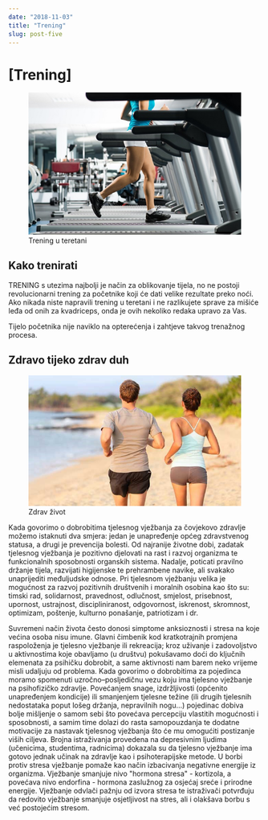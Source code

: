 ```yaml
---
date: "2018-11-03"
title: "Trening"
slug: post-five
---
```


<!-- markdownlint-disable MD033 -->

# [Trening]

<figure class="figure">
    <img src="./images/trening.jpg" alt="Title"/>
    <figcaption class="figure__caption">Trening u teretani</figcaption>
</figure>

## Kako trenirati

TRENING s utezima najbolji je način za oblikovanje tijela, no ne postoji revolucionarni trening za početnike koji će dati velike rezultate preko noći. Ako nikada niste napravili trening u teretani i ne razlikujete sprave za mišiće leđa od onih za kvadriceps, onda je ovih nekoliko redaka upravo za Vas.

Tijelo početnika nije naviklo na opterećenja i zahtjeve takvog trenažnog procesa.

## Zdravo tijeko zdrav duh

<figure class="figure">
    <img src="./images/zdravZivot.jpg" alt="Title"/>
    <figcaption class="figure__caption">Zdrav život</figcaption>
</figure>

Kada govorimo o dobrobitima tjelesnog vježbanja za čovjekovo zdravlje možemo istaknuti dva smjera: jedan je unapređenje općeg zdravstvenog statusa, a drugi je prevencija bolesti. Od najranije životne dobi, zadatak tjelesnog vježbanja je pozitivno djelovati na rast i razvoj organizma te funkcionalnih sposobnosti organskih sistema. Nadalje, poticati pravilno držanje tijela, razvijati higijenske te prehrambene navike, ali svakako unaprijediti međuljudske odnose. Pri tjelesnom vježbanju velika je mogućnost za razvoj pozitivnih društvenih i moralnih osobina kao što su: timski rad, solidarnost, pravednost, odlučnost, smjelost, prisebnost, upornost, ustrajnost, discipliniranost, odgovornost, iskrenost, skromnost, optimizam, poštenje, kulturno ponašanje, patriotizam i dr.

Suvremeni način života često donosi simptome anksioznosti i stresa na koje većina osoba nisu imune. Glavni čimbenik kod kratkotrajnih promjena raspoloženja je tjelesno vježbanje ili rekreacija; kroz uživanje i zadovoljstvo u aktivnostima koje obavljamo (u društvu) pokušavamo doći do ključnih elemenata za psihičku dobrobit, a same aktivnosti nam barem neko vrijeme misli udaljuju od problema. Kada govorimo o dobrobitima za pojedinca moramo spomenuti uzročno–posljedičnu vezu koju ima tjelesno vježbanje na psihofizičko zdravlje. Povećanjem snage, izdržljivosti (općenito unapređenjem kondicije) ili smanjenjem tjelesne težine (ili drugih tjelesnih nedostataka poput lošeg držanja, nepravilnih nogu...) pojedinac dobiva bolje mišljenje o samom sebi što povećava percepciju vlastitih mogućnosti i sposobnosti, a samim time dolazi do rasta samopouzdanja te dodatne motivacije za nastavak tjelesnog vježbanja što će mu omogućiti postizanje viših ciljeva. Brojna istraživanja provedena na depresivnim ljudima (učenicima, studentima, radnicima) dokazala su da tjelesno vježbanje ima gotovo jednak učinak na zdravlje kao i psihoterapijske metode. U borbi protiv stresa vježbanje pomaže kao način izbacivanja negativne energije iz organizma. Vježbanje smanjuje nivo "hormona stresa" - kortizola, a povećava nivo endorfina - hormona zaslužnog za osjećaj sreće i prirodne energije. Vježbanje odvlači pažnju od izvora stresa te  istraživači potvrđuju da redovito vježbanje smanjuje osjetljivost na stres, ali i olakšava borbu s već postojećim stresom.
